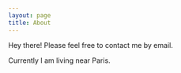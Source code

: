 ```yaml
---
layout: page
title: About
---
```


<p class="message">
  Hey there! Please feel free to contact me by email.
</p>
Currently I am living near Paris. 

